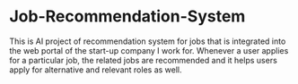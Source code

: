 # Job-Recommendation-System
This is AI project of recommendation system for jobs that is integrated into the web portal of the start-up company I work for. Whenever a user applies for a particular job, the related jobs are recommended and it helps users apply for alternative and relevant roles as well.
